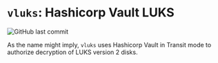 # `vluks`: Hashicorp Vault LUKS

![GitHub last commit](https://img.shields.io/github/last-commit/SapphicCode/vluks)

As the name might imply, `vluks` uses Hashicorp Vault in Transit mode to authorize decryption of LUKS version 2 disks.
